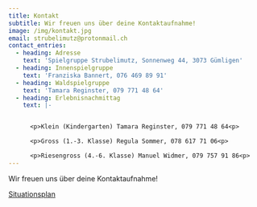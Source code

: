 ```yaml
---
title: Kontakt
subtitle: Wir freuen uns über deine Kontaktaufnahme!
image: /img/kontakt.jpg
email: strubelimutz@protonmail.ch
contact_entries:
  - heading: Adresse
    text: 'Spielgruppe Strubelimutz, Sonnenweg 44, 3073 Gümligen'
  - heading: Innenspielgruppe
    text: 'Franziska Bannert, 076 469 89 91'
  - heading: Waldspielgruppe
    text: 'Tamara Reginster, 079 771 48 64'
  - heading: Erlebnisnachmittag
    text: |-


      <p>Klein (Kindergarten) Tamara Reginster, 079 771 48 64<p>

      <p>Gross (1.-3. Klasse) Regula Sommer, 078 617 71 06<p> 

      <p>Riesengross (4.-6. Klasse) Manuel Widmer, 079 757 91 86<p>
---
```


Wir freuen uns über deine Kontaktaufnahme!

<a href="/doc/situationsplan.pdf" target="_blank">Situationsplan</a>

